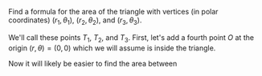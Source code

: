 Find a formula for the area of the triangle with vertices (in polar coordinates) $(r_1,\theta_1)$, $(r_2, \theta_2)$, and $(r_3,\theta_3)$.

We'll call these points $T_{1}$, $T_{2}$, and $T_{3}.$
First, let's add a fourth point $O$ at the origin $(r, \theta) = (0,0)$ which we will assume is inside the triangle.

Now it will likely be easier to find the area between 